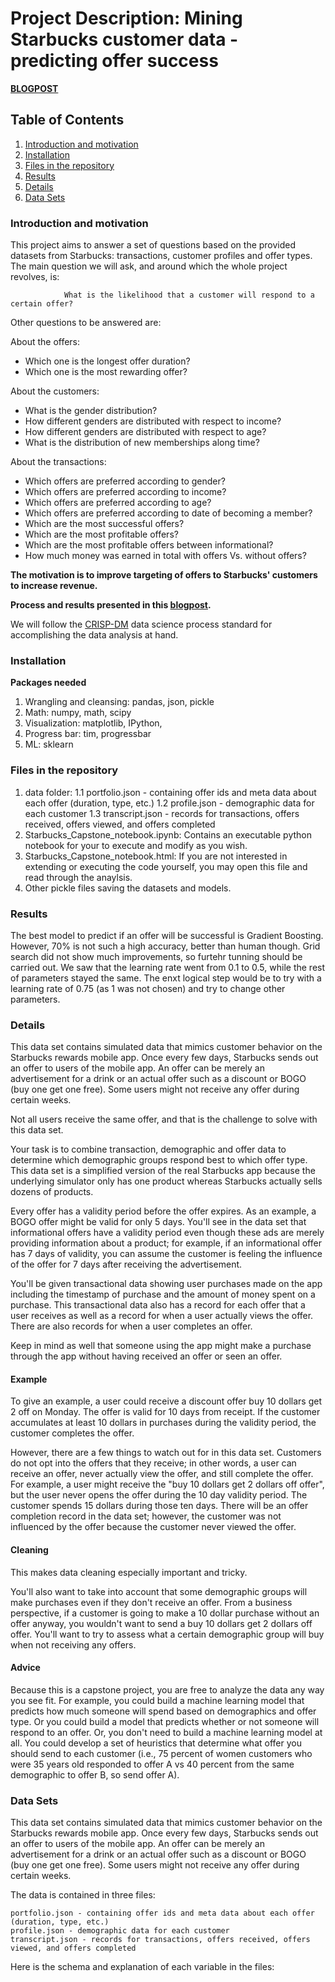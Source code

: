# Project Description: Mining Starbucks customer data - predicting offer success

**[BLOGPOST](https://gonzalo-munillag.medium.com/starbucks-challenge-accepted-ded225a0867)**

## Table of Contents
1. [Introduction and motivation](#Introduction_and_motivation)
2. [Installation](#Installation)
3. [Files in the repository](#files)
4. [Results](#Results)
5. [Details](#Details)
6. [Data Sets](#Data)

### Introduction and motivation <a name="Introduction_and_motivation"></a>

This project aims to answer a set of questions based on the provided datasets from Starbucks: transactions, customer profiles and offer types. 
The main question we will ask, and around which the whole project revolves, is:

                What is the likelihood that a customer will respond to a certain offer?

Other questions to be answered are:

About the offers:
- Which one is the longest offer duration?
- Which one is the most rewarding offer?

About the customers:
- What is the gender distribution?
- How different genders are distributed with respect to income?
- How different genders are distributed with respect to age?
- What is the distribution of new memberships along time?

About the transactions:

- Which offers are preferred according to gender?
- Which offers are preferred according to income?
- Which offers are preferred according to age?
- Which offers are preferred according to date of becoming a member?
- Which are the most successful offers?
- Which are the most profitable offers?
- Which are the most profitable offers between informational?
- How much money was earned in total with offers Vs. without offers?

**The motivation is to improve targeting of offers to Starbucks' customers to increase revenue.**

**Process and results presented in this [blogpost](https://gonzalo-munillag.medium.com/starbucks-challenge-accepted-ded225a0867).**

We will follow the [CRISP-DM](https://en.wikipedia.org/wiki/Cross-industry_standard_process_for_data_mining) data science process standard for accomplishing the data analysis at hand.

### Installation <a name="Introduction_and_motivation"></a>

**Packages needed**
1. Wrangling and cleansing: pandas, json, pickle
2. Math: numpy, math, scipy
3. Visualization: matplotlib, IPython, 
4. Progress bar: tim, progressbar
5. ML: sklearn

### Files in the repository <a name="files"></a>

1. data folder:
    1.1 portfolio.json - containing offer ids and meta data about each offer (duration, type, etc.)
    1.2 profile.json - demographic data for each customer
    1.3 transcript.json - records for transactions, offers received, offers viewed, and offers completed
2. Starbucks_Capstone_notebook.ipynb: Contains an executable python notebook for your to execute and modify as you wish.
3. Starbucks_Capstone_notebook.html: If you are not interested in extending or executing the code yourself, you may open this file and read through the anaylsis.
4. Other pickle files saving the datasets and models.

### Results <a name="Results"></a>

The best model to predict if an offer will be successful is Gradient Boosting.
However, 70% is not such a high accuracy, better than human though. 
Grid search did not show much improvements, so furtehr tunning should be carried out.
We saw that the learning rate went from 0.1 to 0.5, while the rest of parameters stayed the same. The enxt logical step would be to try with a learning rate of 0.75 (as 1 was not chosen) and try to change other parameters.


### Details <a name="Details"></a>

This data set contains simulated data that mimics customer behavior on the Starbucks rewards mobile app. Once every few days, Starbucks sends out an offer to users of the mobile app. An offer can be merely an advertisement for a drink or an actual offer such as a discount or BOGO (buy one get one free). Some users might not receive any offer during certain weeks. 

Not all users receive the same offer, and that is the challenge to solve with this data set.

Your task is to combine transaction, demographic and offer data to determine which demographic groups respond best to which offer type. This data set is a simplified version of the real Starbucks app because the underlying simulator only has one product whereas Starbucks actually sells dozens of products.

Every offer has a validity period before the offer expires. As an example, a BOGO offer might be valid for only 5 days. You'll see in the data set that informational offers have a validity period even though these ads are merely providing information about a product; for example, if an informational offer has 7 days of validity, you can assume the customer is feeling the influence of the offer for 7 days after receiving the advertisement.

You'll be given transactional data showing user purchases made on the app including the timestamp of purchase and the amount of money spent on a purchase. This transactional data also has a record for each offer that a user receives as well as a record for when a user actually views the offer. There are also records for when a user completes an offer. 

Keep in mind as well that someone using the app might make a purchase through the app without having received an offer or seen an offer.

#### Example

To give an example, a user could receive a discount offer buy 10 dollars get 2 off on Monday. The offer is valid for 10 days from receipt. If the customer accumulates at least 10 dollars in purchases during the validity period, the customer completes the offer.

However, there are a few things to watch out for in this data set. Customers do not opt into the offers that they receive; in other words, a user can receive an offer, never actually view the offer, and still complete the offer. For example, a user might receive the "buy 10 dollars get 2 dollars off offer", but the user never opens the offer during the 10 day validity period. The customer spends 15 dollars during those ten days. There will be an offer completion record in the data set; however, the customer was not influenced by the offer because the customer never viewed the offer.

#### Cleaning

This makes data cleaning especially important and tricky.

You'll also want to take into account that some demographic groups will make purchases even if they don't receive an offer. From a business perspective, if a customer is going to make a 10 dollar purchase without an offer anyway, you wouldn't want to send a buy 10 dollars get 2 dollars off offer. You'll want to try to assess what a certain demographic group will buy when not receiving any offers.

####  Advice

Because this is a capstone project, you are free to analyze the data any way you see fit. For example, you could build a machine learning model that predicts how much someone will spend based on demographics and offer type. Or you could build a model that predicts whether or not someone will respond to an offer. Or, you don't need to build a machine learning model at all. You could develop a set of heuristics that determine what offer you should send to each customer (i.e., 75 percent of women customers who were 35 years old responded to offer A vs 40 percent from the same demographic to offer B, so send offer A).

### Data Sets <a name="Data"></a>

This data set contains simulated data that mimics customer behavior on the Starbucks rewards mobile app. Once every few days, Starbucks sends out an offer to users of the mobile app. An offer can be merely an advertisement for a drink or an actual offer such as a discount or BOGO (buy one get one free). Some users might not receive any offer during certain weeks.

The data is contained in three files:

    portfolio.json - containing offer ids and meta data about each offer (duration, type, etc.)
    profile.json - demographic data for each customer
    transcript.json - records for transactions, offers received, offers viewed, and offers completed

Here is the schema and explanation of each variable in the files:
